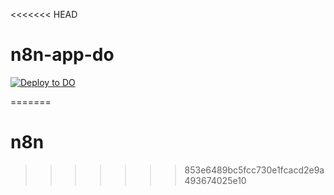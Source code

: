 <<<<<<< HEAD
# n8n-app-do

[![Deploy to DO](https://www.deploytodo.com/do-btn-blue.svg)](https://cloud.digitalocean.com/apps/new?repo=https://github.com/johnkraczek/n8n-app-do/tree/master)

=======
# n8n
>>>>>>> 853e6489bc5fcc730e1fcacd2e9a493674025e10
